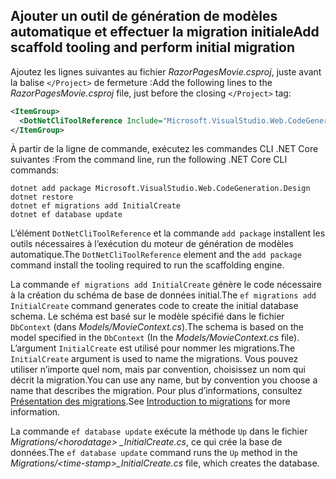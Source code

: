 <a name="cli"></a>

## <a name="add-scaffold-tooling-and-perform-initial-migration"></a><span data-ttu-id="13283-101">Ajouter un outil de génération de modèles automatique et effectuer la migration initiale</span><span class="sxs-lookup"><span data-stu-id="13283-101">Add scaffold tooling and perform initial migration</span></span>

<span data-ttu-id="13283-102">Ajoutez les lignes suivantes au fichier *RazorPagesMovie.csproj*, juste avant la balise `</Project>` de fermeture :</span><span class="sxs-lookup"><span data-stu-id="13283-102">Add the following lines to the *RazorPagesMovie.csproj* file, just before the closing `</Project>` tag:</span></span>

```xml
<ItemGroup>
  <DotNetCliToolReference Include="Microsoft.VisualStudio.Web.CodeGeneration.Tools" Version="2.1.0-preview1-final"/>
</ItemGroup>
```
  
<span data-ttu-id="13283-103">À partir de la ligne de commande, exécutez les commandes CLI .NET Core suivantes :</span><span class="sxs-lookup"><span data-stu-id="13283-103">From the command line, run the following .NET Core CLI commands:</span></span>

```console
dotnet add package Microsoft.VisualStudio.Web.CodeGeneration.Design
dotnet restore
dotnet ef migrations add InitialCreate
dotnet ef database update
```

<span data-ttu-id="13283-104">L’élément `DotNetCliToolReference` et la commande `add package` installent les outils nécessaires à l’exécution du moteur de génération de modèles automatique.</span><span class="sxs-lookup"><span data-stu-id="13283-104">The `DotNetCliToolReference` element and the `add package` command install the tooling required to run the scaffolding engine.</span></span>

<span data-ttu-id="13283-105">La commande `ef migrations add InitialCreate` génère le code nécessaire à la création du schéma de base de données initial.</span><span class="sxs-lookup"><span data-stu-id="13283-105">The `ef migrations add InitialCreate` command generates code to create the initial database schema.</span></span> <span data-ttu-id="13283-106">Le schéma est basé sur le modèle spécifié dans le fichier `DbContext` (dans *Models/MovieContext.cs*).</span><span class="sxs-lookup"><span data-stu-id="13283-106">The schema is based on the model specified in the `DbContext` (In the *Models/MovieContext.cs* file).</span></span> <span data-ttu-id="13283-107">L’argument `InitialCreate` est utilisé pour nommer les migrations.</span><span class="sxs-lookup"><span data-stu-id="13283-107">The `InitialCreate` argument is used to name the migrations.</span></span> <span data-ttu-id="13283-108">Vous pouvez utiliser n’importe quel nom, mais par convention, choisissez un nom qui décrit la migration.</span><span class="sxs-lookup"><span data-stu-id="13283-108">You can use any name, but by convention you choose a name that describes the migration.</span></span> <span data-ttu-id="13283-109">Pour plus d’informations, consultez [Présentation des migrations](xref:data/ef-mvc/migrations#introduction-to-migrations).</span><span class="sxs-lookup"><span data-stu-id="13283-109">See [Introduction to migrations](xref:data/ef-mvc/migrations#introduction-to-migrations) for more information.</span></span>

<span data-ttu-id="13283-110">La commande `ef database update` exécute la méthode `Up` dans le fichier *Migrations/\<horodatage> _InitialCreate.cs*, ce qui crée la base de données.</span><span class="sxs-lookup"><span data-stu-id="13283-110">The `ef database update` command runs the `Up` method in the *Migrations/\<time-stamp>_InitialCreate.cs* file, which creates the database.</span></span>
